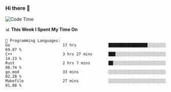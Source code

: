 ### Hi there 👋

<!--
**CrazyCollin/crazycollin** is a ✨ _special_ ✨ repository because its `README.md` (this file) appears on your GitHub profile.

Here are some ideas to get you started:

- 🔭 I’m currently working on ...
- 🌱 I’m currently learning ...
- 👯 I’m looking to collaborate on ...
- 🤔 I’m looking for help with ...
- 💬 Ask me about ...
- 📫 How to reach me: ...
- 😄 Pronouns: ...
- ⚡ Fun fact: ...
-->

<!--START_SECTION:waka-->
![Code Time](http://img.shields.io/badge/Code%20Time-241%20hrs%202%20mins-blue)

📊 **This Week I Spent My Time On** 

```text
💬 Programming Languages: 
Go                       17 hrs              █████████████████░░░░░░░░   69.87 % 
C++                      3 hrs 27 mins       ███░░░░░░░░░░░░░░░░░░░░░░   14.23 % 
Rust                     2 hrs 7 mins        ██░░░░░░░░░░░░░░░░░░░░░░░   08.74 % 
go.mod                   33 mins             ░░░░░░░░░░░░░░░░░░░░░░░░░   02.28 % 
Makefile                 27 mins             ░░░░░░░░░░░░░░░░░░░░░░░░░   01.88 % 

```


<!--END_SECTION:waka-->
